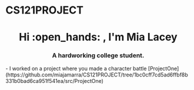# CS121PROJECT
<h1 align="center"> Hi :open_hands: , I'm Mia Lacey </h1>
<h3 align="center">   A hardworking college student.</h3>
- I worked on a project where you made a character battle [ProjectOne](https://github.com/miajamarra/CS121PROJECT/tree/1bc0cff7cd5ad6ffbf8b331b0bad6ca951f541ea/src/ProjectOne)
